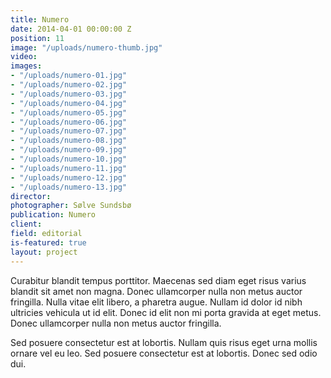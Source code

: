 ```yaml
---
title: Numero
date: 2014-04-01 00:00:00 Z
position: 11
image: "/uploads/numero-thumb.jpg"
video: 
images:
- "/uploads/numero-01.jpg"
- "/uploads/numero-02.jpg"
- "/uploads/numero-03.jpg"
- "/uploads/numero-04.jpg"
- "/uploads/numero-05.jpg"
- "/uploads/numero-06.jpg"
- "/uploads/numero-07.jpg"
- "/uploads/numero-08.jpg"
- "/uploads/numero-09.jpg"
- "/uploads/numero-10.jpg"
- "/uploads/numero-11.jpg"
- "/uploads/numero-12.jpg"
- "/uploads/numero-13.jpg"
director: 
photographer: Sølve Sundsbø
publication: Numero
client: 
field: editorial
is-featured: true
layout: project
---
```


Curabitur blandit tempus porttitor. Maecenas sed diam eget risus varius blandit sit amet non magna. Donec ullamcorper nulla non metus auctor fringilla. Nulla vitae elit libero, a pharetra augue. Nullam id dolor id nibh ultricies vehicula ut id elit. Donec id elit non mi porta gravida at eget metus. Donec ullamcorper nulla non metus auctor fringilla.

Sed posuere consectetur est at lobortis. Nullam quis risus eget urna mollis ornare vel eu leo. Sed posuere consectetur est at lobortis. Donec sed odio dui.